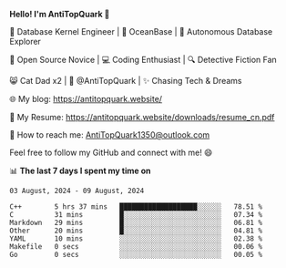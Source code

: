 
**Hello! I'm AntiTopQuark 👋**

🔧 Database Kernel Engineer | 🌊 OceanBase | 🤖 Autonomous Database Explorer

🌱 Open Source Novice | 💻 Coding Enthusiast | 🔍 Detective Fiction Fan

😸 Cat Dad x2 | 🎉 @AntiTopQuark | ✨ Chasing Tech & Dreams

🌐 My blog: https://antitopquark.website/

📄 My Resume: https://antitopquark.website/downloads/resume_cn.pdf

📧 How to reach me: AntiTopQuark1350@outlook.com

Feel free to follow my GitHub and connect with me! 😄

📊 **The last 7 days I spent my time on** 

<!--START_SECTION:waka-->
```text
03 August, 2024 - 09 August, 2024

C++        5 hrs 37 mins   ███████████████████░░░░░░   78.51 % 
C          31 mins         █░░░░░░░░░░░░░░░░░░░░░░░░   07.34 % 
Markdown   29 mins         █░░░░░░░░░░░░░░░░░░░░░░░░   06.81 % 
Other      20 mins         █░░░░░░░░░░░░░░░░░░░░░░░░   04.81 % 
YAML       10 mins         ░░░░░░░░░░░░░░░░░░░░░░░░░   02.38 % 
Makefile   0 secs          ░░░░░░░░░░░░░░░░░░░░░░░░░   00.06 % 
Go         0 secs          ░░░░░░░░░░░░░░░░░░░░░░░░░   00.05 %
```
<!--END_SECTION:waka-->


